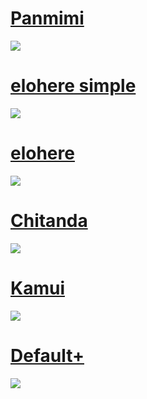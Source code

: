 # [Panmimi](https://puu.sh/Bf4HY/32696990d6.osk)
![](https://puu.sh/Bf4If/1c84e0fb37.png)

# [elohere simple](https://puu.sh/Bf4J1/79c4f2744c.osk)
![](https://puu.sh/Bf4JK/b5ef450feb.png)

# [elohere](https://puu.sh/Bf4Jj/be93a4d0b9.osk)
![](https://puu.sh/Bf4Ki/156c92f3ff.png)

# [Chitanda](https://puu.sh/Bf4Jm/c6b0bbc37d.osk)
![](https://puu.sh/Bf4KN/36e2b59f3c.png)

# [Kamui](https://puu.sh/Bf4Jo/d0443997a1.osk)
![](https://puu.sh/Bf4LB/0e02fffe67.png)

# [Default+](https://puu.sh/Bf4IQ/22f8a0109a.osk)
![](https://puu.sh/Bf4Mg/90a544f683.png)
